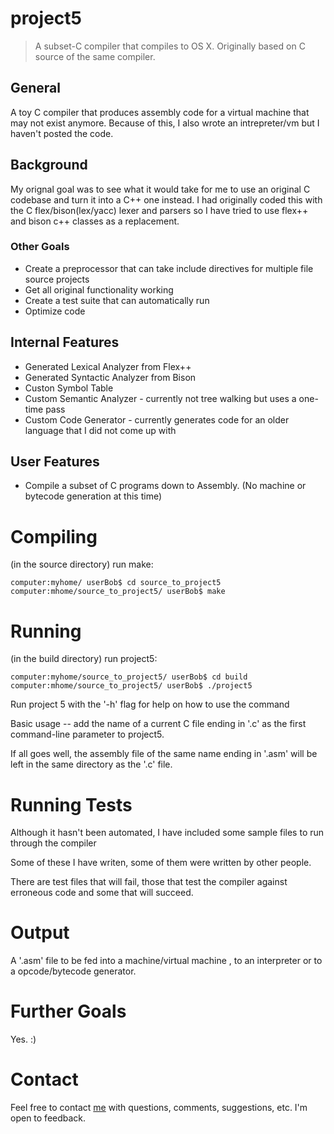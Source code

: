 # project5
> A subset-C compiler that compiles to OS X. Originally based on C source of the same compiler.

## General
A toy C compiler that produces assembly code for a virtual machine that may not exist anymore.  Because of this,
I also wrote an intrepreter/vm but I haven't posted the code. 
## Background
My orignal goal was to see what it would take for me to use an original C codebase and turn it into a C++
one instead.  I had originally coded this with the C flex/bison(lex/yacc) lexer and parsers so I have tried
to use flex++ and bison c++ classes as a replacement.
### Other Goals
 - Create a preprocessor that can take include directives for multiple file source projects
- Get all original functionality working
- Create a test suite that can automatically run
- Optimize code

## Internal Features
* Generated Lexical Analyzer from Flex++
* Generated Syntactic Analyzer from Bison
* Custon Symbol Table
* Custom Semantic Analyzer - currently not tree walking but uses a one-time pass
* Custom Code Generator - currently generates code for an older language that I did not come up with

## User Features
* Compile a subset of C programs down to Assembly. (No machine or bytecode generation at this time)

# Compiling
(in the source directory) run make:

```
computer:myhome/ userBob$ cd source_to_project5
computer:mhome/source_to_project5/ userBob$ make
```

# Running
(in the build directory) run project5:

```
computer:myhome/source_to_project5/ userBob$ cd build
computer:mhome/source_to_project5/ userBob$ ./project5
```

Run project 5 with the '-h' flag for help on how to use the command

Basic usage -- add the name of a current C file ending in '.c' as the first command-line parameter
to project5.

If all goes well, the assembly file of the same name ending in '.asm' will be left in the same directory
as the '.c' file.

# Running Tests
Although it hasn't been automated, I have included some sample files to run through the compiler

Some of these I have writen, some of them were written by other people.

There are test files that will fail, those that test the compiler against erroneous code and some that will succeed.

# Output

A '.asm' file to be fed into a machine/virtual machine , to an interpreter or to a opcode/bytecode generator.

# Further Goals

Yes. :)

# Contact
Feel free to contact [me](mailto:scott@laureltreecomputing.com) with questions, comments, suggestions, etc. I'm open to feedback.
